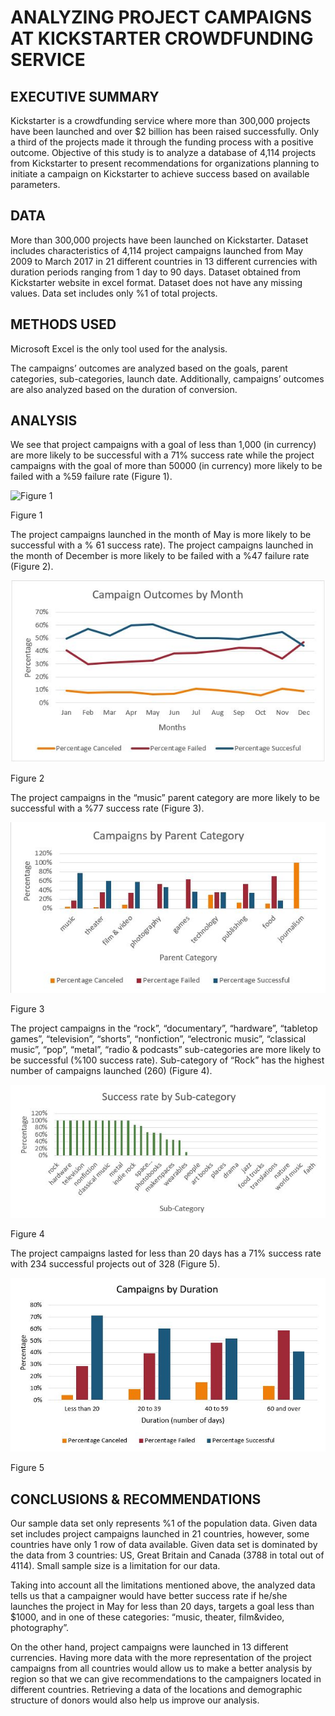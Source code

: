# ANALYZING PROJECT CAMPAIGNS AT KICKSTARTER CROWDFUNDING SERVICE

## EXECUTIVE SUMMARY
Kickstarter is a crowdfunding service where more than 300,000 projects have been launched and over $2 billion has been raised successfully. Only a third of the projects made it through the funding process with a positive outcome. 
Objective of this study is to analyze a database of 4,114 projects from Kickstarter to present recommendations for organizations planning to initiate a campaign on Kickstarter to achieve success based on available parameters. 
## DATA
More than 300,000 projects have been launched on Kickstarter. Dataset includes characteristics of 4,114 project campaigns launched from May 2009 to March 2017 in 21 different countries in 13 different currencies with duration periods ranging from 1 day to 90 days. Dataset obtained from Kickstarter website in excel format. Dataset does not have any missing values. Data set includes only %1 of total projects.
## METHODS USED
Microsoft Excel is the only tool used for the analysis. 

The campaigns’ outcomes are analyzed based on the goals, parent categories, sub-categories, launch date. Additionally, campaigns’ outcomes are also analyzed based on the duration of conversion.
## ANALYSIS
We see that project campaigns with a goal of less than 1,000 (in currency) are more likely to be successful with a 71% success rate while the project campaigns with the goal of more than 50000 (in currency) more likely to be failed with a %59 failure rate (Figure 1).  

<img src="Analyzing_Campaigns_at_Kickstarter/fig01.jpg" alt="Figure 1">

Figure 1

The project campaigns launched in the month of May is more likely to be successful with a % 61 success rate). The project campaigns launched in the month of December is more likely to be failed with a %47 failure rate (Figure 2).
 
 ![alt text](https://github.com/ahmedgurbuz/Analyzing_Campaigns_at_Kickstarter/blob/master/fig02.JPG)

Figure 2

The project campaigns in the “music” parent category are more likely to be successful with a %77 success rate (Figure 3). 
 
 <img src="fig03.jpg" alt="Figure 3">

Figure 3

The project campaigns in the “rock”, “documentary”, “hardware”, “tabletop games”, “television”, “shorts”, “nonfiction”, “electronic music”, “classical music”, “pop”, “metal”, “radio & podcasts” sub-categories are more likely to be successful (%100 success rate). Sub-category of “Rock” has the highest number of campaigns launched (260) (Figure 4). 

<img src="fig04.jpg" alt="Figure 4">

Figure 4

The project campaigns lasted for less than 20 days has a 71% success rate with 234 successful projects out of 328 (Figure 5). 
 
 <img src="fig05.jpg" alt="Figure 5">

 Figure 5

## CONCLUSIONS & RECOMMENDATIONS
Our sample data set only represents %1 of the population data. Given data set includes project campaigns launched in 21 countries, however, some countries have only 1 row of data available. Given data set is dominated by the data from 3 countries: US, Great Britain and Canada (3788 in total out of 4114). Small sample size is a limitation for our data.

Taking into account all the limitations mentioned above, the analyzed data tells us that a campaigner would have better success rate if he/she launches the project in May for less than 20 days, targets a goal less than $1000, and in one of these categories: “music, theater, film&video, photography”.

On the other hand, project campaigns were launched in 13 different currencies. Having more data with the more representation of the project campaigns from all countries would allow us to make a better analysis by region so that we can give recommendations to the campaigners located in different countries. Retrieving a data of the locations and demographic structure of donors would also help us improve our analysis. 



